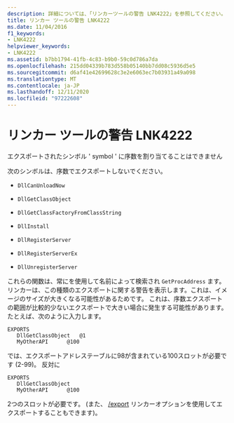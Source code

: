 ```yaml
---
description: 詳細については、「リンカーツールの警告 LNK4222」を参照してください。
title: リンカー ツールの警告 LNK4222
ms.date: 11/04/2016
f1_keywords:
- LNK4222
helpviewer_keywords:
- LNK4222
ms.assetid: b7bb1794-41fb-4c83-b9b0-59c0d786a7da
ms.openlocfilehash: 215dd04339b783d558b05140bb7dd08c5936d5e5
ms.sourcegitcommit: d6af41e42699628c3e2e6063ec7b03931a49a098
ms.translationtype: MT
ms.contentlocale: ja-JP
ms.lasthandoff: 12/11/2020
ms.locfileid: "97222608"
---
```

# <a name="linker-tools-warning-lnk4222"></a>リンカー ツールの警告 LNK4222

エクスポートされたシンボル ' symbol ' に序数を割り当てることはできません

次のシンボルは、序数でエクスポートしないでください。

- `DllCanUnloadNow`

- `DllGetClassObject`

- `DllGetClassFactoryFromClassString`

- `DllInstall`

- `DllRegisterServer`

- `DllRegisterServerEx`

- `DllUnregisterServer`

これらの関数は、常にを使用して名前によって検索され `GetProcAddress` ます。 リンカーは、この種類のエクスポートに関する警告を表示します。これは、イメージのサイズが大きくなる可能性があるためです。 これは、序数エクスポートの範囲が比較的少ないエクスポートで大きい場合に発生する可能性があります。 たとえば、次のように入力します。

```
EXPORTS
   DllGetClassObject   @1
   MyOtherAPI      @100
```

では、エクスポートアドレステーブルに98が含まれている100スロットが必要です (2-99)。 反対に

```
EXPORTS
   DllGetClassObject
   MyOtherAPI      @100
```

2つのスロットが必要です。 (また、 [/export](../../build/reference/export-exports-a-function.md) リンカーオプションを使用してエクスポートすることもできます)。
